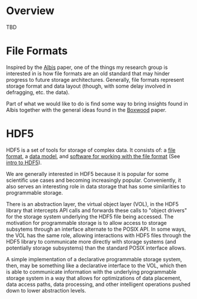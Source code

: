 # Overview

TBD

# File Formats

Inspired by the [Albis][paper-albis] paper, one of the things my research group is interested in is
how file formats are an old standard that may hinder progress to future storage architectures.
Generally, file formats represent storage format and data layout (though, with some delay involved
in defragging, etc. the data).

Part of what we would like to do is find some way to bring insights found in Albis together with
the general ideas found in the [Boxwood][paper-boxwood] paper.

# HDF5
HDF5 is a set of tools for storage of complex data. It consists of: a [file
format][web-hdf5-format], a [data model][web-hdf5-model],
and [software for working with the file format][web-hdf5-software] (See [intro to
HDF5][web-hdf5-intro]).

We are generally interested in HDF5 because it is popular for some scientific use cases and
becoming increasingly popular. Conveniently, it also serves an interesting role in data storage
that has some similarities to programmable storage.

There is an abstraction layer, the virtual object layer (VOL), in the HDF5 library that intercepts
API calls and forwards these calls to "object drivers" for the storage system underlying the HDF5
file being accessed. The motivation for programmable storage is to allow access to storage
subsytems through an interface alternate to the POSIX API. In some ways, the VOL has the same role,
allowing interactions with HDF5 files through the HDF5 library to communicate more directly with
storage systems (and potentially storage subsystems) than the standard POSIX interface allows.

A simple implementation of a declarative programmable storage system, then, may be something like
a declarative interface to the VOL, which then is able to communicate information with the
underlying programmable storage system in a way that allows for optimizations of data
placement, data access paths, data processing, and other intelligent operations pushed down to
lower abstraction levels.

<!-- references -->

<!-- papers -->
[paper-albis]: https://www.usenix.org/conference/atc18/presentation/trivedi
[paper-boxwood]: https://dl.acm.org/citation.cfm?id=1251262

<!-- web -->
[web-hdf5-intro]: https://portal.hdfgroup.org/display/HDF5/Introduction+to+HDF5
[web-hdf5-format]: https://portal.hdfgroup.org/display/HDF5/Introduction+to+HDF5#IntroductiontoHDF5-fileformat
[web-hdf5-model]: https://portal.hdfgroup.org/display/HDF5/Introduction+to+HDF5#IntroductiontoHDF5-datamodel
[web-hdf5-software]: https://portal.hdfgroup.org/display/HDF5/Introduction+to+HDF5#IntroductiontoHDF5-software
